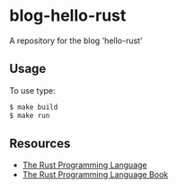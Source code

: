 # blog-hello-rust 
A repository for the blog 'hello-rust'

## Usage
To use type:

```bash
$ make build
$ make run
```

## Resources
- [The Rust Programming Language](https://www.rust-lang.org/en-US/)
- [The Rust Programming Language Book](https://doc.rust-lang.org/stable/book/2018-edition/)